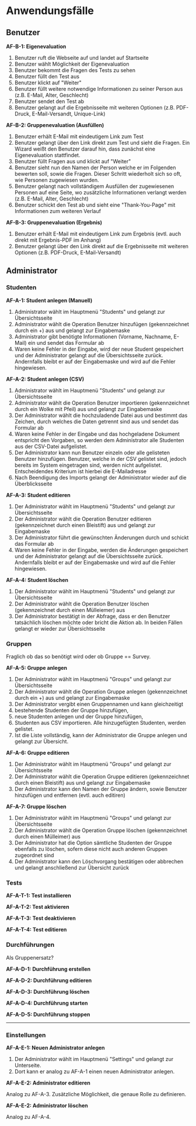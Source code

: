 Anwendungsfälle
================

## Benutzer

**AF-B-1: Eigenevaluation**

1. Benutzer ruft die Webseite auf und landet auf Startseite
1. Benutzer wählt Möglichkeit der Eigenevaluation
1. Benutzer bekommt die Fragen des Tests zu sehen
1. Benutzer füllt den Test aus
1. Benutzer klickt auf "Weiter"
1. Benutzer füllt weitere notwendige Informationen zu seiner Person aus (z.B. E-Mail, Alter, Geschlecht)
1. Benutzer sendet den Test ab
1. Benutzer gelangt auf die Ergebnisseite mit weiteren Optionen (z.B. PDF-Druck, E-Mail-Versandt, Unique-Link)

**AF-B-2: Gruppenevaluation (Ausfüllen)**

1. Benutzer erhält E-Mail mit eindeutigem Link zum Test
1. Benutzer gelangt über den Link direkt zum Test und sieht die Fragen. Ein Wizard weißt den Benutzer darauf hin, dass zunächst eine Eigenevaluation stattfindet.
1. Benutzer füllt Fragen aus und klickt auf "Weiter"
1. Benutzer sieht nun den Namen der Person welche er im Folgenden bewerten soll, sowie die Fragen. Dieser Schritt wiederholt sich so oft, wie Personen zugewiesen wurden.
1. Benutzer gelangt nach vollständigem Ausfüllen der zugewiesenen Personen auf eine Seite, wo zusätzliche Informationen verlangt werden (z.B. E-Mail, Alter, Geschlecht)
1. Benutzer schickt den Test ab und sieht eine "Thank-You-Page" mit Informationen zum weiteren Verlauf

**AF-B-3: Gruppenevaluation (Ergebnis)**

1. Benutzer erhält E-Mail mit eindeutigem Link zum Ergebnis (evtl. auch direkt mit Ergebnis-PDF im Anhang)
1. Benutzer gelangt über den Link direkt auf die Ergebnisseite mit weiteren Optionen (z.B. PDF-Druck, E-Mail-Versandt)

## Administrator

### Studenten

**AF-A-1: Student anlegen (Manuell)**

1. Administrator wählt im Hauptmenü "Students" und gelangt zur Übersichtsseite
1. Administrator wählt die Operation Benutzer hinzufügen (gekennzeichnet durch ein +) aus und gelangt zur Eingabemaske
1. Administrator gibt benötigte Informationen (Vorname, Nachname, E-Mail) ein und sendet das Formular ab
1. Waren keine Fehler in der Eingabe, wird der neue Student gespeichert und der Administrator gelangt auf die Übersichtsseite zurück. Andernfalls bleibt er auf der Eingabemaske und wird auf die Fehler hingewiesen.

**AF-A-2: Student anlegen (CSV)**

1. Administrator wählt im Hauptmenü "Students" und gelangt zur Übersichtsseite
1. Administrator wählt die Operation Benutzer importieren (gekennzeichnet durch ein Wolke mit Pfeil) aus und gelangt zur Eingabemaske
1. Der Administrator wählt die hochzuladende Datei aus und bestimmt das Zeichen, durch welches die Daten getrennt sind aus und sendet das Formular ab
1. Waren keine Fehler in der Eingabe und das hochgeladene Dokument entspricht den Vorgaben, so werden dem Administrator alle Studenten aus der CSV-Datei aufgelistet.
1. Der Administrator kann nun Benutzer einzeln oder alle gelisteten Benutzer hinzufügen. Benutzer, welche in der CSV gelistet sind, jedoch bereits im System eingetragen sind, werden nicht aufgelistet. Entscheidendes Kriterium ist hierbei die E-Mailadresse
1. Nach Beendigung des Imports gelangt der Administrator wieder auf die Überblicksseite

**AF-A-3: Student editieren**

1. Der Administrator wählt im Hauptmenü "Students" und gelangt zur Übersichtsseite
1. Der Administrator wählt die Operation Benutzer editieren (gekennzeichnet durch einen Bleistift) aus und gelangt zur Eingabemaske
1. Der Administrator führt die gewünschten Änderungen durch und schickt das Formular ab
1. Waren keine Fehler in der Eingabe, werden die Änderungen gespeichert und der Administrator gelangt auf die Übersichtsseite zurück. Andernfalls bleibt er auf der Eingabemaske und wird auf die Fehler hingewiesen.

**AF-A-4: Student löschen**

1. Der Administrator wählt im Hauptmenü "Students" und gelangt zur Übersichtsseite
1. Der Administrator wählt die Operation Benutzer löschen (gekennzeichnet durch einen Mülleiemer) aus
1. Der Administrator bestätigt in der Abfrage, dass er den Benutzer tatsächlich löschen möchte oder bricht die Aktion ab. In beiden Fällen gelangt er wieder zur Übersichtsseite

### Gruppen

Fraglich ob das so benötigt wird oder ob Gruppe == Survey.

**AF-A-5: Gruppe anlegen**

1. Der Administrator wählt im Hauptmenü "Groups" und gelangt zur Übersichtsseite
1. Der Administrator wählt die Operation Gruppe anlegen (gekennzeichnet durch ein +) aus und gelangt zur Eingabemaske
1. Der Administrator vergibt einen Gruppennamen und kann gleichzeitigt
 1. bestehende Studenten der Gruppe hinzufügen,
 1. neue Studenten anlegen und der Gruppe hinzufügen,
 1. Studenten aus CSV importieren.
Alle hinzugefügten Studenten, werden gelistet.
1. Ist die Liste vollständig, kann der Administrator die Gruppe anlegen und gelangt zur Übersicht.

**AF-A-6: Gruppe editieren**

1. Der Administrator wählt im Hauptmenü "Groups" und gelangt zur Übersichtsseite
1. Der Administrator wählt die Operation Gruppe editieren (gekennzeichnet durch einen Bleistift) aus und gelangt zur Eingabemaske
1. Der Administrator kann den Namen der Gruppe ändern, sowie Benutzer hinzufügen und entfernen (evtl. auch editiren)

**AF-A-7: Gruppe löschen**

1. Der Administrator wählt im Hauptmenü "Groups" und gelangt zur Übersichtsseite
1. Der Administrator wählt die Operation Gruppe löschen (gekennzeichnet durch einen Mülleimer) aus
1. Der Administrator hat die Option sämtliche Studenten der Gruppe ebenfalls zu löschen, sofern diese nicht auch anderen Gruppen zugeordnet sind
1. Der Administrator kann den Löschvorgang bestätigen oder abbrechen und gelangt anschließend zur Übersicht zurück

### Tests

**AF-A-T-1: Test installieren**

**AF-A-T-2: Test aktivieren**

**AF-A-T-3: Test deaktivieren**

**AF-A-T-4: Test editieren**

### Durchführungen

Als Gruppenersatz?

**AF-A-D-1: Durchführung erstellen**

**AF-A-D-2: Durchführung editieren**

**AF-A-D-3: Durchführung löschen**

**AF-A-D-4: Durchführung starten**

**AF-A-D-5: Durchführung stoppen**

***
### Einstellungen

**AF-A-E-1: Neuen Administrator anlegen**

1. Der Administrator wählt im Hauptmenü "Settings" und gelangt zur Unterseite.
1. Dort kann er analog zu AF-A-1 einen neuen Administrator anlegen.

**AF-A-E-2: Administrator editieren**

Analog zu AF-A-3. Zusätzliche Möglichkeit, die genaue Rolle zu definieren. 

**AF-A-E-2: Administrator löschen**

Analog zu AF-A-4.